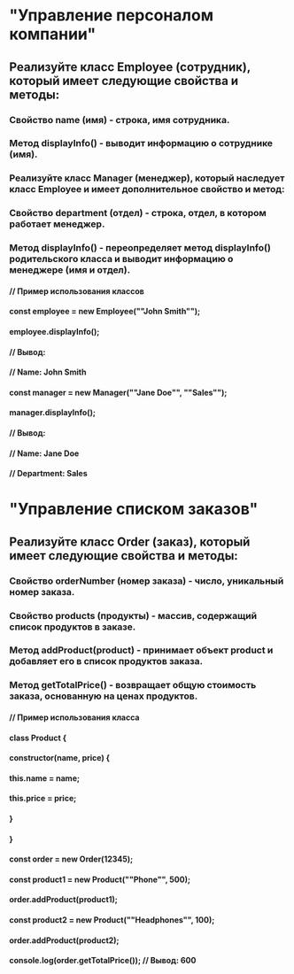 # "Управление персоналом компании"

## Реализуйте класс Employee (сотрудник), который имеет следующие свойства и методы:

### Свойство name (имя) - строка, имя сотрудника.
### Метод displayInfo() - выводит информацию о сотруднике (имя).
### Реализуйте класс Manager (менеджер), который наследует класс Employee и имеет дополнительное свойство и метод:

### Свойство department (отдел) - строка, отдел, в котором работает менеджер.
### Метод displayInfo() - переопределяет метод displayInfo() родительского класса и выводит информацию о менеджере (имя и отдел).
#### // Пример использования классов
#### const employee = new Employee(""John Smith"");
#### employee.displayInfo();
#### // Вывод:
#### // Name: John Smith

#### const manager = new Manager(""Jane Doe"", ""Sales"");
#### manager.displayInfo();
#### // Вывод:
#### // Name: Jane Doe
#### // Department: Sales

# "Управление списком заказов"

## Реализуйте класс Order (заказ), который имеет следующие свойства и методы:

### Свойство orderNumber (номер заказа) - число, уникальный номер заказа.
### Свойство products (продукты) - массив, содержащий список продуктов в заказе.
### Метод addProduct(product) - принимает объект product и добавляет его в список продуктов заказа.
### Метод getTotalPrice() - возвращает общую стоимость заказа, основанную на ценах продуктов.

#### // Пример использования класса
#### class Product {
#### constructor(name, price) {
#### this.name = name;
#### this.price = price;
#### }
#### }

#### const order = new Order(12345);

#### const product1 = new Product(""Phone"", 500);
#### order.addProduct(product1);

#### const product2 = new Product(""Headphones"", 100);
#### order.addProduct(product2);

#### console.log(order.getTotalPrice()); // Вывод: 600
